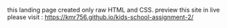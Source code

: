 this landing page created only raw HTML and CSS. 
preview this site in live please visit : https://kmr756.github.io/kids-school-assignment-2/
